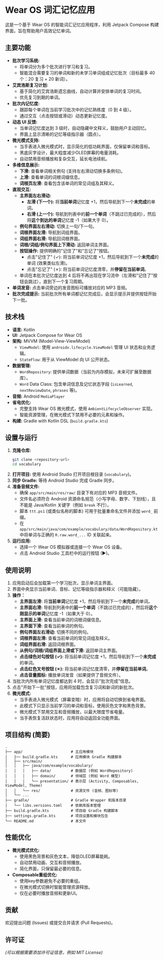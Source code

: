 # Wear OS 词汇记忆应用

这是一个基于 Wear OS 的智能词汇记忆应用程序，利用 Jetpack Compose 构建界面，旨在帮助用户高效记忆单词。

## 主要功能

*   **批次学习系统:**
    *   将单词分为多个批次进行学习和复习。
    *   智能混合需要复习的单词和新的未学习单词组成记忆批次（目标最多 40 个：20 复习 + 20 新词）。
*   **艾宾浩斯复习计划:**
    *   基于简化的艾宾浩斯遗忘曲线，自动计算并安排单词的复习时间。
    *   优先复习到期的单词。
*   **批次内记忆度:**
    *   跟踪每个单词在当前学习批次中的记忆熟练度（0 到 4 级）。
    *   通过交互（点击按钮或滑动）动态更新记忆度。
*   **动态 UI 反馈:**
    *   当单词记忆度达到 3 级时，自动隐藏中文释义，鼓励用户主动回忆。
    *   界面上显示清晰的记忆等级指示器（圆点）。
*   **微光模式支持:**
    *   当手表进入微光模式时，显示简化的低功耗界面，仅保留单词和音标。
    *   黑底灰字设计，最大程度减少OLED屏幕的电量消耗。
    *   自动禁用音频播放和复杂交互，延长电池续航。
*   **多维信息展示:**
    *   **下滑:** 查看单词相关例句 (支持左右滑动切换多条例句)。
    *   **上滑:** 查看单词的词根词缀信息。
    *   **词根页左滑:** 查看包含该单词的常见词组及其释义。
*   **直观交互:**
    *   **主界面左右滑动:**
        *   **左滑 (下一个):** 将**当前单词**记忆度 +1，然后导航到下一个**未完成**的单词。
        *   **右滑 (上一个):** 导航到列表中的**前一个单词**（不跳过已完成的），然后将**这个到达的单词**记忆度 -1（如果大于 0）。
    *   **例句界面左右滑动:** 切换上一句/下一句。
    *   **词根界面左滑:** 导航到词组界面。
    *   **词组界面右滑:** 导航回词根界面。
    *   **词根/词组/例句界面上下滑动:** 返回单词主界面。
    *   **按钮操作:** 提供明确的"记住了"和"忘记了"按钮。
        *   点击"记住了" (✓): 将当前单词记忆度 +1，然后导航到下一个**未完成**的单词 (效果类似左滑)。
        *   点击"忘记了" (✗): 将当前单词记忆度清零，并**停留在当前单词**。
    *   单词在本批次记忆度达到 4 后将不再出现在学习流中（左滑和"记住了"按钮会跳过），直到下一个复习周期。
*   **单词发音:** 点击单词旁边的发音图标可播放对应的 MP3 音频。
*   **批次完成提示:** 当前批次所有单词都记忆完成后，会显示提示并提供按钮开始下一批。

## 技术栈

*   **语言:** Kotlin
*   **UI:** Jetpack Compose for Wear OS
*   **架构:** MVVM (Model-View-ViewModel)
    *   `ViewModel`: 使用 `androidx.lifecycle.ViewModel` 管理 UI 状态和业务逻辑。
    *   `StateFlow`: 用于从 ViewModel 向 UI 公开状态。
*   **数据管理:**
    *   `WordRepository`: 提供单词数据（当前为内存模拟，未来可扩展至数据库）。
    *   `Word` Data Class: 包含单词信息及记忆状态字段 (`isLearned`, `nextReviewDate`, `phrases` 等)。
*   **音频:** Android `MediaPlayer`
*   **省电优化:**
    *   完整支持 Wear OS 微光模式，使用 `AmbientLifecycleObserver` 实现。
    *   智能资源管理，在微光模式下禁用不必要的元素和操作。
*   **构建:** Gradle with Kotlin DSL (`build.gradle.kts`)

## 设置与运行

1.  **克隆仓库:**
    ```bash
    git clone <repository-url>
    cd vocabulary
    ```
2.  **打开项目:** 使用 Android Studio 打开项目根目录 (`vocabulary`)。
3.  **同步 Gradle:** 等待 Android Studio 完成 Gradle 同步。
4.  **准备音频文件:**
    *   确保 `app/src/main/res/raw/` 目录下有对应的 MP3 音频文件。
    *   文件名必须符合 Android 资源命名规范（小写字母、数字、下划线），且不能是 Java/Kotlin 关键字（例如 `break` 不行）。
    *   脚本 `ttt.ps1` (或类似名称的脚本) 可用于批量重命名文件并添加 `word_` 前缀。
    *   在 `app/src/main/java/com/example/vocabulary/data/WordRepository.kt` 中将单词与正确的 `R.raw.word_...` ID 关联起来。
5.  **运行应用:**
    *   选择一个 Wear OS 模拟器或连接一个 Wear OS 设备。
    *   点击 Android Studio 工具栏中的运行按钮 (▶)。

## 使用说明

1.  应用启动后会加载第一个学习批次，显示单词主界面。
2.  界面中央显示当前单词、音标、记忆等级指示器和释义（可能隐藏）。
3.  **操作：**
    *   **主界面左滑:** 将**当前单词**记忆度 +1，然后导航到下一个**未完成**的单词。
    *   **主界面右滑:** 导航到列表中的**前一个单词**（不跳过已完成的），然后将**这个刚显示的单词**记忆度 -1（如果大于 0）。
    *   **主界面上滑:** 查看当前单词的词根词缀信息。
    *   **主界面下滑:** 查看当前单词的例句。
    *   **例句界面左右滑动:** 切换不同的例句。
    *   **词根界面左滑:** 查看当前单词的常见词组及释义。
    *   **词组界面右滑:** 返回词根界面。
    *   **从例句/词根/词组界面上滑或下滑:** 返回单词主界面。
    *   **点击绿色对勾按钮 (✓):** 将当前单词记忆度 +1，然后导航到下一个**未完成**的单词。
    *   **点击红色叉号按钮 (✗):** 将当前单词记忆度清零，并**停留在当前单词**。
    *   **点击音量图标:** 播放单词发音（如果提供了音频文件）。
4.  当批次内所有单词记忆度都达到 4 时，会显示"批次完成"信息。
5.  点击"开始下一批"按钮，应用将加载包含复习词和新词的新批次。
6.  **微光模式:**
    *   当手表进入微光模式（屏幕变暗）时，应用将自动切换到省电界面。
    *   此模式下只显示当前学习的单词和音标，使用灰色文字和黑色背景。
    *   微光模式下禁用交互和音频播放，以最大限度节省电量。
    *   当手表恢复活跃状态时，应用将自动返回全功能界面。

## 项目结构 (简要)

```
.
├── app/                      # 主应用模块
│   ├── build.gradle.kts      # 应用模块 Gradle 构建脚本
│   ├── src/main/
│   │   ├── java/com/example/vocabulary/
│   │   │   ├── data/         # 数据层 (例如 WordRepository)
│   │   │   ├── domain/       # 领域层 (例如 Word 模型)
│   │   │   └── presentation/ # 表示层 (Activity, Composables, ViewModel, Theme)
│   │   └── res/              # 资源文件 (音频、图标等)
│   └── ...
├── gradle/                   # Gradle Wrapper 和版本目录
│   └── libs.versions.toml    # 依赖库版本管理
├── build.gradle.kts          # 项目级 Gradle 构建脚本
├── settings.gradle.kts       # 项目设置和模块包含
└── README.md                 # 本文件
```

## 性能优化

*   **微光模式优化:**
    *   使用黑色背景和灰色文本，降低OLED屏幕能耗。
    *   自动禁用动画、交互和音频播放。
    *   简化界面，只保留最必要的信息。
*   **Composable重组优化:**
    *   使用key参数避免不必要的重组。
    *   在微光模式切换时智能管理资源释放。
    *   仅在必要时播放音频和更新UI。

## 贡献

欢迎提出问题 (Issues) 或提交合并请求 (Pull Requests)。

## 许可证

*(可以根据需要添加许可证信息，例如 MIT License)* 